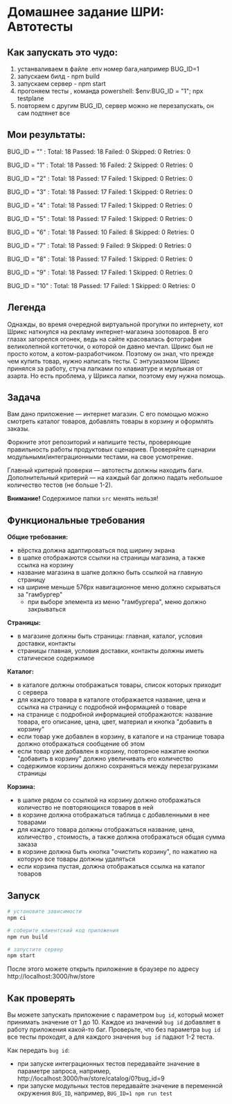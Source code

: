 # Домашнее задание ШРИ: Автотесты

## Как запускать это чудо:
1) устанваливаем в файле .env номер бага,например BUG_ID=1
2) запускаем билд - npm build
3) запускаем сервер - npm start
4) прогоняем тесты , команда powershell: $env:BUG_ID = "1"; npx testplane
5) повторяем с другим BUG_ID, сервер можно не перезапускать, он сам подтянет все


## Мои результаты:
BUG_ID = "" : Total: 18 Passed: 18 Failed: 0 Skipped: 0 Retries: 0

BUG_ID = "1" : Total: 18 Passed: 16 Failed: 2 Skipped: 0 Retries: 0

BUG_ID = "2" : Total: 18 Passed: 17 Failed: 1 Skipped: 0 Retries: 0

BUG_ID = "3" : Total: 18 Passed: 17 Failed: 1 Skipped: 0 Retries: 0

BUG_ID = "4" : Total: 18 Passed: 17 Failed: 1 Skipped: 0 Retries: 0

BUG_ID = "5" : Total: 18 Passed: 17 Failed: 1 Skipped: 0 Retries: 0

BUG_ID = "6" : Total: 18 Passed: 10 Failed: 8 Skipped: 0 Retries: 0

BUG_ID = "7" : Total: 18 Passed: 9 Failed: 9 Skipped: 0 Retries: 0

BUG_ID = "8" : Total: 18 Passed: 17 Failed: 1 Skipped: 0 Retries: 0

BUG_ID = "9" : Total: 18 Passed: 17 Failed: 1 Skipped: 0 Retries: 0

BUG_ID = "10" : Total: 18 Passed: 17 Failed: 1 Skipped: 0 Retries: 0



## Легенда

Однажды, во время очередной виртуальной прогулки по интернету, кот Шрикс наткнулся на рекламу интернет-магазина зоотоваров. В его глазах загорелся огонек, ведь на сайте красовалась фотография великолепной когтеточки, о которой он давно мечтал.
Шрикс был не просто котом, а котом-разработчиком. Поэтому он знал, что прежде чем купить товар, нужно написать тесты. 
С энтузиазмом Шрикс принялся за работу, стуча лапками по клавиатуре и мурлыкая от азарта. Но есть проблема, у Шрикса лапки, поэтому ему нужна помощь.

## Задача

Вам дано приложение — интернет магазин. С его помощью можно смотреть каталог товаров, добавлять товары в корзину и оформлять заказы.

Форкните этот репозиторий и напишите тесты, проверяющие правильность работы продуктовых сценариев. Проверяйте сценарии модульными/интеграционными тестами, на свое усмотрение.

Главный критерий проверки — автотесты должны находить баги. Дополнительный критерий — на каждый баг должно падать небольшое количество тестов (не больше 1-2).

**Внимание!** Содержимое папки `src` менять нельзя!

## Функциональные требования

**Общие требования:**
- вёрстка должна адаптироваться под ширину экрана
- в шапке отображаются ссылки на страницы магазина, а также ссылка на корзину
- название магазина в шапке должно быть ссылкой на главную страницу
- на ширине меньше 576px навигационное меню должно скрываться за "гамбургер"
  - при выборе элемента из меню "гамбургера", меню должно закрываться

**Страницы:**
- в магазине должны быть страницы: главная, каталог, условия доставки, контакты
- страницы главная, условия доставки, контакты должны иметь статическое содержимое

**Каталог:**
- в каталоге должны отображаться товары, список которых приходит с сервера
- для каждого товара в каталоге отображается название, цена и ссылка на страницу с подробной информацией о товаре
- на странице с подробной информацией отображаются: название товара, его описание, цена, цвет, материал и кнопка "добавить в корзину"
- если товар уже добавлен в корзину, в каталоге и на странице товара должно отображаться сообщение об этом
- если товар уже добавлен в корзину, повторное нажатие кнопки "добавить в корзину" должно увеличивать его количество
- содержимое корзины должно сохраняться между перезагрузками страницы

**Корзина:**
- в шапке рядом со ссылкой на корзину должно отображаться количество не повторяющихся товаров в ней
- в корзине должна отображаться таблица с добавленными в нее товарами
- для каждого товара должны отображаться название, цена, количество , стоимость, а также должна отображаться общая сумма заказа
- в корзине должна быть кнопка "очистить корзину", по нажатию на которую все товары должны удаляться
- если корзина пустая, должна отображаться ссылка на каталог товаров

## Запуск

```sh
# установите зависимости
npm ci

# соберите клиентский код приложения
npm run build

# запустите сервер
npm start
```

После этого можете открыть приложение в браузере по адресу http://localhost:3000/hw/store

## Как проверять

Вы можете запускать приложение с параметром `bug id`, который может принимать значение от 1 до 10. Каждое из значений `bug id` добавляет в работу приложения какой-то баг. Проверьте, что без параметра `bug id` все тесты проходят, а для каждого значения `bug id` падают 1-2 теста.

Как передать `bug id`:
- при запуске интеграционных тестов передавайте значение в параметре запроса, например, http://localhost:3000/hw/store/catalog/0?bug_id=9
- при запуске модульных тестов передавайте значение в переменной окружения `BUG_ID`, например, `BUG_ID=1 npm run test`
